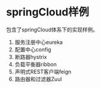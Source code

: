# springCloud样例

包含了springCloud体系下的实现样例。

1. 服务注册中心eureka
2. 配置中心config
3. 断路器hystrix
4. 负载平衡器ribbon
5. 声明式REST客户端feign
6. 路由器和过滤器Zuul

